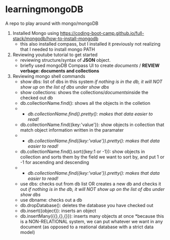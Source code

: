 # learningmongoDB
A repo to play around with mongo/mongoDB

1. Installed Mongo using https://coding-boot-camp.github.io/full-stack/mongodb/how-to-install-mongodb
    - this also installed compass, but I installed it previously not realizing that I needed to install mongo PATH
2. Reviewing youtube tutorial to get started
    - reviewing structure/syntax of **JSON** object.
    - briefly used mongoDB Compass UI to create *documents* / **REVIEW verbage: documents and collections**
3. Reviewing mongo shell commands
    - show dbs: list of dbs in this system *if nothing is in the db, it will NOT show up on the list of dbs under show dbs*
    - show collections: shows the collections/*documents*inside the checked out db
    - db.collectionName.find(): shows all the objects in the colletion
    - - *db.collectionName.find().pretty(): makes that data easier to read!*
    - db.collectionName.find({key:'value'}): show objects in collection that match object information written in the paramater
    - - *db.collectionName.find({key:'value'}).pretty(): makes that data easier to read!*
     - db.collectionName.find().sort({key:1 or -1}): show objects in collection and sorts them by the field we want to sort by, and put 1 or -1 for ascending and descending
    - - *db.collectionName.find({key:'value'}).pretty(): makes that data easier to read!*
    - use dbs: checks out from db list OR creates a new db and checks it out *if nothing is in the db, it will NOT show up on the list of dbs under show dbs*
    - use dbname: checks out a db
    - db.dropDatabase(): deletes the database you have checked out
    - db.insert({object}): inserts an object
    - db.insertMany({{},{},{}}): inserts many objects at once *because this is a NON-RELATIONAL system, we can put whatever we want in any document (as opposed to a reational database with a strict data model)
